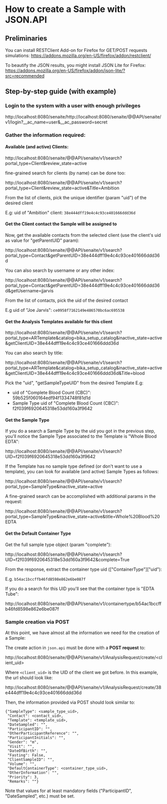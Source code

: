 # How to create a Sample with JSON.API

## Preliminaries

You can install RESTClient Add-on for Firefox for GET/POST requests simulations:
https://addons.mozilla.org/en-US/firefox/addon/restclient/

To beautify the JSON results, you might install JSON Lite for Firefox:
https://addons.mozilla.org/en-US/firefox/addon/json-lite/?src=recommended

## Step-by-step guide (with example)

### Login to the system with a user with enough privileges

http://localhost:8080/senaite/http://localhost:8080/senaite/@@API/senaite/v1/login?__ac_name=user&__ac_password=secret

### Gather the information required:

#### Available (and active) Clients:

http://localhost:8080/senaite/@@API/senaite/v1/search?portal_type=Client&review_state=active

fine-grained search for clients (by name) can be done too:

http://localhost:8080/senaite/@@API/senaite/v1/search?portal_type=Client&review_state=active&Title=Ambition

From the list of clients, pick the unique identifier (param "uid") of the desired client

E.g: uid of "Ambition" client: `38e444dff19e4c4c93ce401666ddd36d`

#### Get the Client contact the Sample will be assigned to

Now, get the available contacts from the selected client (use the client's uid as value for "getParentUID" param):

http://localhost:8080/senaite/@@API/senaite/v1/search?portal_type=Contact&getParentUID=38e444dff19e4c4c93ce401666ddd36d

You can also search by username or any other index:

http://localhost:8080/senaite/@@API/senaite/v1/search?portal_type=Contact&getParentUID=38e444dff19e4c4c93ce401666ddd36d&getUsername=jjarvis

From the list of contacts, pick the uid of the desired contact

E.g uid of "Joe Jarvis": `ce0958f7162149e486570bc6ac695538`


#### Get the Analysis Templates available for this client

http://localhost:8080/senaite/@@API/senaite/v1/search?portal_type=ARTemplate&catalog=bika_setup_catalog&inactive_state=active&getClientUID=38e444dff19e4c4c93ce401666ddd36d

You can also search by title:

http://localhost:8080/senaite/@@API/senaite/v1/search?portal_type=ARTemplate&catalog=bika_setup_catalog&inactive_state=active&getClientUID=38e444dff19e4c4c93ce401666ddd36d&Title=blood

Pick the "uid", "getSampleTypeUID" from the desired Template
E.g:

- uid of "Complete Blood Count (CBC)": 59b525f060164edf94f1334748f81d1d
- Sample Type uid of "Complete Blood Count (CBC)": f2f039f6920645318e53dd160a3f9642

#### Get the Sample Type

If you do a search a Sample Type by the uid you got in the previous step, you'll notice the Sample Type associated to the Template is "Whole Blood EDTA":

http://localhost:8080/senaite/@@API/senaite/v1/search?UID=f2f039f6920645318e53dd160a3f9642

If the Template has no sample type defined (or don't want to use a template), you can look for available (and active) Sample Types as follows:

http://localhost:8080/senaite/@@API/senaite/v1/search?portal_type=SampleType&inactive_state=active

A fine-grained search can be accomplished with additional params in the request:

http://localhost:8080/senaite/@@API/senaite/v1/search?portal_type=SampleType&inactive_state=active&title=Whole%20Blood%20EDTA


#### Get the Default Container Type

Get the full sample type object (param "complete"):

http://localhost:8080/senaite/@@API/senaite/v1/search?UID=f2f039f6920645318e53dd160a3f9642&complete=True

From the response, extract the container type uid (["ContainerType"]["uid"):

E.g. `b54ac1bccffb46fd8598e862e6be087f`

If you do a search for this UID you'll see that the container type is "EDTA Tube":

http://localhost:8080/senaite/@@API/senaite/v1/containertype/b54ac1bccffb46fd8598e862e6be087f

### Sample creation via POST

At this point, we have almost all the information we need for the creation of a Sample:

The create action in `json.api` must be done with a **POST request** to:

http://localhost:8080/senaite/@@API/senaite/v1/AnalysisRequest/create/<client_uid>

Where `<client_uid>` is the UID of the client we got before. In this example, the url should look like:

http://localhost:8080/senaite/@@API/senaite/v1/AnalysisRequest/create/38e444dff19e4c4c93ce401666ddd36d

Then, the information provided via POST should look similar to:

```
{"SampleType": <sample_type_uid>,
 "Contact": <contact_uid>,
 "Template": <template_uid>,
 "DateSampled": "",
 "ParticipantID": "",
 "OtherParticipantReference": "",
 "ParticipantInitials": "",
 "Gender": "m",
 "Visit": "", 
 "DateOfBirth": "",
 "Fasting": False,
 "ClientSampleID": "",
 "Volume": "",
 "DefaultContainerType": <container_type_uid>,
 "OtherInformation": "",
 "Priority": 3,
 "Remarks": ""}
```

Note that values for at least mandatory fields ("ParticipantID", "DateSampled", etc.) must be set.

